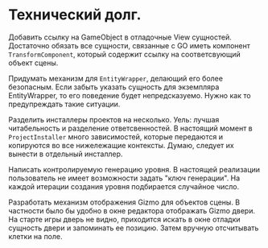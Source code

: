 # Технический долг.

Добавить ссылку на GameObject в отладочные View сущностей. Достаточно обязать
все сущности, связанные с GO иметь компонент `TransformComponent`, который
содержит ссылку на соответсвующий объект сцены.

Придумать механизм для `EntityWrapper`, делающий его более безопасным. Если
забыть указать сущность для экземпляра EntityWrapper, то его поведение будет
непредсказуемо. Нужно как то предупреждать такие ситуации.

Разделить инсталлеры проектов на несколько. Уель: лучшая читабельность и
разделение ответсвенностей. В настоящий момент в `ProjectInstaller` много
зависимостей, которые передаются и копируются во все нижележащие контексты.
Думаю, следует их вынести в отдельный инсталлер.

Написать контролируемую генерацию уровня. В настоящей реализации пользователь не
имеет возможности задать "ключ генерации". На каждой итерации создания уровня
подбирается случайное число.

Разработать механизм отображения Gizmo для объектов сцены. В частности было бы
удобно в окне редактора отображать Gizmo двери. На старте игры дверь не видно,
приходится искать в окне отладки сущность двери и запоминать ее позицию. Затем
вручную отсчитывать клетки на поле.
